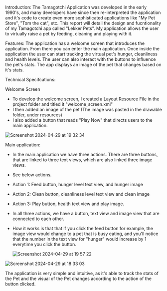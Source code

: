 Introduction:
The Tamagotchi Application was developed in the early 1990's, and many developers have since then re-interpreted the application and it's code to create even more sophisticated applications like "My Pet Store", "Tom the cat", etc.
This report will detail the design and fucntionality of my Tamagotchi app called "Lekker Pets".
My application allows the user to virtually raise a pet by feeding, cleaning and playing with it.

Features:
The application has a welcome screen that introduces the application. From there you can enter the main application.
Once inside the application the user can start tracking the virtual pet's hunger, cleanliness and health levels. The user can also interact with the buttons to influence the pet's stats.
The app displays an image of the pet that changes based on it's stats.

Technical Specifcations:

Welcome Screen
- To develop the welcome screen, I created a Layout Resource File in the project folder and titled it "welcome_screen.xml"
- I then added an image of the pet (The image was pasted in the drawable folder, under resources)
- I also added a button that reads "Play Now" that directs users to the main application.
  
![Screenshot 2024-04-29 at 19 32 34](https://github.com/Zaakir97/TamagotchiApp/assets/166869482/961ab1f4-a7f8-45ba-9a02-08dc3ca53949)

Main application:
- In the main application we have three actions. There are three buttons, that are linked to three text views, which are also linked three image views.
- See below actions.
- Action 1: Feed button, hunger level text view, and hunger image
- Action 2: Clean button, cleanliness level text view and clean image
- Action 3: Play button, health text view and play image.
- In all three actions, we have a button, text view and image view that are connected to each other.
- How it works is that that if you click the feed button for example, the image view would change to a pet that is busy eating, and you'll notice that the number in the text view for "hunger" would increase by 1 everytime you click the button.

  ![Screenshot 2024-04-29 at 19 57 22](https://github.com/Zaakir97/TamagotchiApp/assets/166869482/421091b6-ca55-45ef-ae62-9bec855543c1)

![Screenshot 2024-04-29 at 18 33 03](https://github.com/Zaakir97/TamagotchiApp/assets/166869482/e44c5d7f-a237-43cf-b0a0-11e27f985313)

The application is very simple and intuitive, as it's able to track the stats of the Pet and the visual of the Pet changes according to the action of the button clicked.
